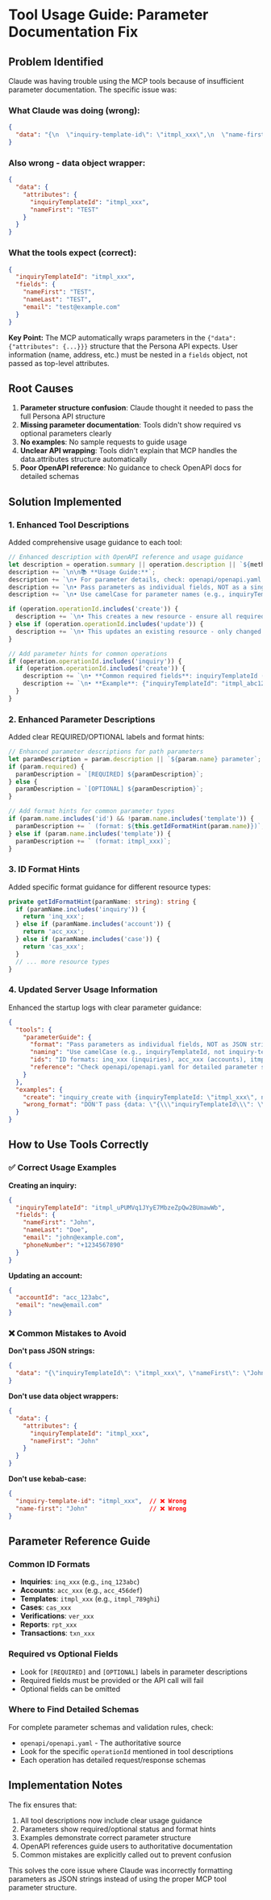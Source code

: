 # Tool Usage Guide: Parameter Documentation Fix

## Problem Identified

Claude was having trouble using the MCP tools because of insufficient parameter documentation. The specific issue was:

### What Claude was doing (wrong):
```json
{
  "data": "{\n  \"inquiry-template-id\": \"itmpl_xxx\",\n  \"name-first\": \"TEST\", ...}"
}
```

### Also wrong - data object wrapper:
```json
{
  "data": {
    "attributes": {
      "inquiryTemplateId": "itmpl_xxx", 
      "nameFirst": "TEST"
    }
  }
}
```

### What the tools expect (correct):
```json
{
  "inquiryTemplateId": "itmpl_xxx",
  "fields": {
    "nameFirst": "TEST",
    "nameLast": "TEST", 
    "email": "test@example.com"
  }
}
```

**Key Point:** The MCP automatically wraps parameters in the `{"data": {"attributes": {...}}}` structure that the Persona API expects. User information (name, address, etc.) must be nested in a `fields` object, not passed as top-level attributes.

## Root Causes

1. **Parameter structure confusion**: Claude thought it needed to pass the full Persona API structure
2. **Missing parameter documentation**: Tools didn't show required vs optional parameters clearly  
3. **No examples**: No sample requests to guide usage
4. **Unclear API wrapping**: Tools didn't explain that MCP handles the data.attributes structure automatically
5. **Poor OpenAPI reference**: No guidance to check OpenAPI docs for detailed schemas

## Solution Implemented

### 1. Enhanced Tool Descriptions

Added comprehensive usage guidance to each tool:

```typescript
// Enhanced description with OpenAPI reference and usage guidance
let description = operation.summary || operation.description || `${method.toUpperCase()} ${path}`;
description += `\n\n📚 **Usage Guide:**`;
description += `\n• For parameter details, check: openapi/openapi.yaml (operation: ${operation.operationId})`;
description += `\n• Pass parameters as individual fields, NOT as a single JSON string`;
description += `\n• Use camelCase for parameter names (e.g., inquiryTemplateId, not inquiry-template-id)`;

if (operation.operationId.includes('create')) {
  description += `\n• This creates a new resource - ensure all required fields are provided`;
} else if (operation.operationId.includes('update')) {
  description += `\n• This updates an existing resource - only changed fields needed`;
}

// Add parameter hints for common operations
if (operation.operationId.includes('inquiry')) {
  if (operation.operationId.includes('create')) {
    description += `\n• **Common required fields**: inquiryTemplateId (e.g., itmpl_xxx)`;
    description += `\n• **Example**: {"inquiryTemplateId": "itmpl_abc123", "nameFirst": "John", "nameLast": "Doe"}`;
  }
}
```

### 2. Enhanced Parameter Descriptions

Added clear REQUIRED/OPTIONAL labels and format hints:

```typescript
// Enhanced parameter descriptions for path parameters
let paramDescription = param.description || `${param.name} parameter`;
if (param.required) {
  paramDescription = `[REQUIRED] ${paramDescription}`;
} else {
  paramDescription = `[OPTIONAL] ${paramDescription}`;
}

// Add format hints for common parameter types
if (param.name.includes('id') && !param.name.includes('template')) {
  paramDescription += ` (format: ${this.getIdFormatHint(param.name)})`;
} else if (param.name.includes('template')) {
  paramDescription += ` (format: itmpl_xxx)`;
}
```

### 3. ID Format Hints

Added specific format guidance for different resource types:

```typescript
private getIdFormatHint(paramName: string): string {
  if (paramName.includes('inquiry')) {
    return 'inq_xxx';
  } else if (paramName.includes('account')) {
    return 'acc_xxx';
  } else if (paramName.includes('case')) {
    return 'cas_xxx';
  }
  // ... more resource types
}
```

### 4. Updated Server Usage Information

Enhanced the startup logs with clear parameter guidance:

```json
{
  "tools": {
    "parameterGuide": {
      "format": "Pass parameters as individual fields, NOT as JSON strings",
      "naming": "Use camelCase (e.g., inquiryTemplateId, not inquiry-template-id)",
      "ids": "ID formats: inq_xxx (inquiries), acc_xxx (accounts), itmpl_xxx (templates)",
      "reference": "Check openapi/openapi.yaml for detailed parameter schemas"
    }
  },
  "examples": {
    "create": "inquiry_create with {inquiryTemplateId: \"itmpl_xxx\", nameFirst: \"John\"} (NOT as JSON string)",
    "wrong_format": "DON'T pass {data: \"{\\\"inquiryTemplateId\\\": \\\"itmpl_xxx\\\"}\"} - this will fail"
  }
}
```

## How to Use Tools Correctly

### ✅ Correct Usage Examples

**Creating an inquiry:**
```json
{
  "inquiryTemplateId": "itmpl_uPUMVq1JYyE7MbzeZpQw2BUmawWb",
  "fields": {
    "nameFirst": "John",
    "nameLast": "Doe", 
    "email": "john@example.com",
    "phoneNumber": "+1234567890"
  }
}
```

**Updating an account:**
```json
{
  "accountId": "acc_123abc",
  "email": "new@email.com"
}
```

### ❌ Common Mistakes to Avoid

**Don't pass JSON strings:**
```json
{
  "data": "{\"inquiryTemplateId\": \"itmpl_xxx\", \"nameFirst\": \"John\"}"
}
```

**Don't use data object wrappers:**
```json
{
  "data": {
    "attributes": {
      "inquiryTemplateId": "itmpl_xxx",
      "nameFirst": "John"
    }
  }
}
```

**Don't use kebab-case:**
```json
{
  "inquiry-template-id": "itmpl_xxx",  // ❌ Wrong
  "name-first": "John"                 // ❌ Wrong
}
```

## Parameter Reference Guide

### Common ID Formats
- **Inquiries**: `inq_xxx` (e.g., `inq_123abc`)
- **Accounts**: `acc_xxx` (e.g., `acc_456def`)  
- **Templates**: `itmpl_xxx` (e.g., `itmpl_789ghi`)
- **Cases**: `cas_xxx`
- **Verifications**: `ver_xxx`
- **Reports**: `rpt_xxx`
- **Transactions**: `txn_xxx`

### Required vs Optional Fields
- Look for `[REQUIRED]` and `[OPTIONAL]` labels in parameter descriptions
- Required fields must be provided or the API call will fail
- Optional fields can be omitted

### Where to Find Detailed Schemas
For complete parameter schemas and validation rules, check:
- `openapi/openapi.yaml` - The authoritative source
- Look for the specific `operationId` mentioned in tool descriptions
- Each operation has detailed request/response schemas

## Implementation Notes

The fix ensures that:
1. All tool descriptions now include clear usage guidance
2. Parameters show required/optional status and format hints
3. Examples demonstrate correct parameter structure
4. OpenAPI references guide users to authoritative documentation
5. Common mistakes are explicitly called out to prevent confusion

This solves the core issue where Claude was incorrectly formatting parameters as JSON strings instead of using the proper MCP tool parameter structure.